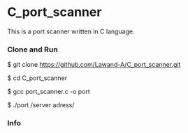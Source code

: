 # C_port_scanner

<p>This is a port scanner written in C language.<p1>

<h3>Clone and Run</h3>

$ git clone https://github.com/Lawand-A/C_port_scanner.git

$ cd C_port_scanner

$ gcc port_scanner.c -o port

$ ./port /server adress/


<h3>Info</h3>
